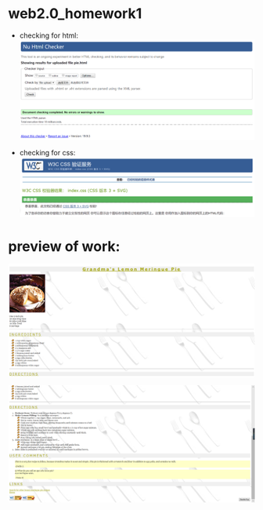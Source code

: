 # web2.0_homework1
- checking for html:  
![avatar](image/html_check.png)  

- checking for css:  
![avatar](image/css_check.png)  

# preview of work:  
![avatar](image/pie_page1.png)  

![avatar](image/pie_page2.png)  
